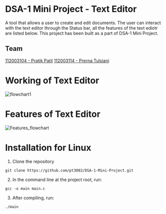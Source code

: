 # DSA-1 Mini Project - Text Editor
A tool that allows a user to create and edit documents. The user can interact with the text editor through the Status bar, all the features of the text ediotr are listed below. This project has been built as a part of DSA-1 Mini Project. 

## Team
<a href="https://github.com/ppatil002">112003104 - Pratik Patil</a>
<a href="https://github.com/pt3002">112003114 - Prerna Tulsiani</a>

# Working of Text Editor
![flowchart1](https://user-images.githubusercontent.com/87142754/152912720-62214239-ebae-4218-925a-1327e6de65f7.png)

# Features of Text Editor
![Features_flowchart](https://user-images.githubusercontent.com/87142754/153118045-ac857551-70a6-4ce4-a93a-53f71d3d894e.png)

# Installation for Linux
1. Clone the repository 
```
git clone https://github.com/pt3002/DSA-1-Mini-Project.git
```

2. In the command line at the project root, run:
```
gcc -o main main.c
```

3. After compiling, run:
```
./main
```

